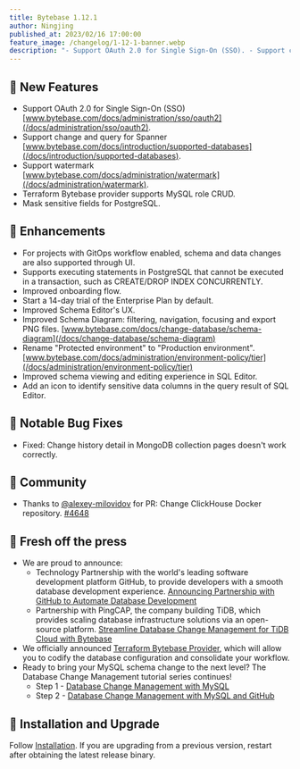 ```yaml
---
title: Bytebase 1.12.1
author: Ningjing
published_at: 2023/02/16 17:00:00
feature_image: /changelog/1-12-1-banner.webp
description: "- Support OAuth 2.0 for Single Sign-On (SSO). - Support change and query for Spanner. - Support watermark. - Mask sensitive fields for PostgreSQL "
---
```


## 🚀 New Features
- Support OAuth 2.0 for Single Sign-On (SSO) [www.bytebase.com/docs/administration/sso/oauth2](/docs/administration/sso/oauth2).
- Support change and query for Spanner [www.bytebase.com/docs/introduction/supported-databases](/docs/introduction/supported-databases).
- Support watermark [www.bytebase.com/docs/administration/watermark](/docs/administration/watermark).
- Terraform Bytebase provider supports MySQL role CRUD.
- Mask sensitive fields for PostgreSQL.

## 🎄 Enhancements
- For projects with GitOps workflow enabled, schema and data changes are also supported through UI.
- Supports executing statements in PostgreSQL that cannot be executed in a transaction, such as CREATE/DROP INDEX CONCURRENTLY.
- Improved onboarding flow.
- Start a 14-day trial of the Enterprise Plan by default.
- Improved Schema Editor's UX.
- Improved Schema Diagram: filtering, navigation, focusing and export PNG files. [www.bytebase.com/docs/change-database/schema-diagram](/docs/change-database/schema-diagram)
- Rename "Protected environment" to "Production environment". [www.bytebase.com/docs/administration/environment-policy/tier](/docs/administration/environment-policy/tier)
- Improved schema viewing and editing experience in SQL Editor.
- Add an icon to identify sensitive data columns in the query result of SQL Editor.

## 🐞 Notable Bug Fixes
- Fixed: Change history detail in MongoDB collection pages doesn't work correctly.

## 🎠 Community
- Thanks to [@alexey-milovidov](https://github.com/alexey-milovidov) for PR: Change ClickHouse Docker repository. [\#4648](https://github.com/bytebase/bytebase/pull/4648)

## 📰 Fresh off the press
- We are proud to announce:
  - Technology Partnership with the world's leading software development platform GitHub, to provide developers with a smooth database development experience. [Announcing Partnership with GitHub to Automate Database Development](/blog/bytebase-github-technology-partner)
  - Partnership with PingCAP, the company building TiDB, which provides scaling database infrastructure solutions via an open-source platform. [Streamline Database Change Management for TiDB Cloud with Bytebase](/blog/streamline-database-change-management-for-tidb-cloud-with-bytebase)
- We officially announced [Terraform Bytebase Provider](/blog/introducing-terraform-bytebase-provider), which will allow you to codify the database configuration and consolidate your workflow. 
- Ready to bring your MySQL schema change to the next level? The Database Change Management tutorial series continues!
  - Step 1 - [Database Change Management with MySQL](/docs/tutorials/database-change-management-with-mysql)
  - Step 2 - [Database Change Management with MySQL and GitHub](/docs/tutorials/database-change-management-with-mysql-and-github)

## 📕 Installation and Upgrade
Follow [Installation](/docs/get-started/install/overview). If you are upgrading from a previous version, restart after obtaining the latest release binary.
